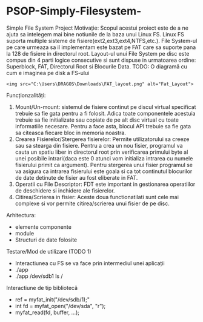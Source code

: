 # PSOP-Simply-Filesystem-
Simple File System Project
Motivație:
	Scopul acestui proiect este de a ne ajuta sa intelegem mai bine  notiunile de la baza unui Linux FS. Linux FS suporta multiple sisteme de fisiere(ext2,ext3,ext4,NTFS,etc.). File System-ul pe care urmeaza sa il implementam este bazat pe FAT care sa suporte pana la 128 de fisiere in directorul root. Layout-ul unui File System pe disc este compus din 4 parti logice consecutive si sunt dispuse in urmatoarea ordine: Superblock, FAT, Directorul Root si Blocurile Data.
	TODO: O diagramă cu cum e imaginea pe disk a FS-ului

	<img src="C:\Users\DRAGOS\Downloads\FAT_layout.png" alt="Fat_Layout">
	
Funcționzalități:

1.	Mount/Un-mount: sistemul de fisiere continut pe discul virtual specificat trebuie sa fie gata pentru a fi folosit. Adica toate componentele acestuia trebuie sa fie initializate sau copiate de pe alt disc virtual cu toate informatiile necesare. Pentru a face asta, blocul API trebuie sa fie gata sa citeasca fiecare bloc in memoria noastra. 
2.	Crearea Fisierelor/Stergerea fisierelor: Permite utilizatorului sa creeze sau sa stearga din fisiere. Pentru a crea un nou fisier, programul va cauta un spatiu liber in directorul root prin verificarea primului byte al unei posibile intrari(daca este 0 atunci vom initializa intrarea cu numele fisierului primit ca argument). Pentru stergerea unui fisier programul se va asigura ca intrarea fisierului este goala si ca tot continutul blocurilor de date detinute de fisier au fost eliberate in FAT.
3.	Operatii cu File Descriptor: FDT este important in gestionarea operatiilor de deschidere si inchidere ale fisierelor. 
4.	Citirea/Scrierea in fisier: Aceste doua functionatilati sunt cele mai complexe si vor permite citirea/scrierea unui fisier de pe disc.

Arhitectura:
- elemente componente
- module
- Structuri de date folosite


Testare/Mod de utilizare (TODO 1)
- Interactiunea cu FS se va face prin intermediul unei aplicații
- ./app <partitie> <comanda> <parametri>
- ./app /dev/sdb1 ls /

Interactiune de tip bibliotecă
- ref = myfat_init("/dev/sdb/1);"
- int fd = myfat_open("/dev/sda", "r");
- myfat_read(fd, buffer, ...);

 
